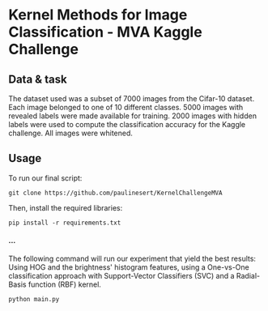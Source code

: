 # Kernel Methods for Image Classification - MVA Kaggle Challenge



## Data & task

The dataset used was a subset of 7000 images
from the Cifar-10 dataset. Each image
belonged to one of 10 different classes. 5000 images
with revealed labels were made available for
training. 2000 images with hidden labels were
used to compute the classification accuracy for
the Kaggle challenge. All images were whitened.


## Usage

To run our final script:

```
git clone https://github.com/paulinesert/KernelChallengeMVA
```

Then, install the required libraries:

```
pip install -r requirements.txt
```

#### ...

The following command will run our experiment that yield the best results:
Using HOG and the brightness' histogram features, using a One-vs-One classification approach with  Support-Vector Classifiers (SVC) and a Radial-Basis function (RBF) kernel.

```
python main.py
```
